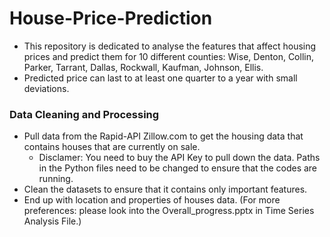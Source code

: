 # House-Price-Prediction
- This repository is dedicated to analyse the features that affect housing prices and predict them for 10 different counties: Wise, Denton, Collin, Parker, Tarrant, Dallas, Rockwall, Kaufman, Johnson, Ellis.
- Predicted price can last to at least one quarter to a year with small deviations.

### Data Cleaning and Processing
- Pull data from the Rapid-API Zillow.com to get the housing data that contains houses that are currently on sale.
  -   Disclamer: You need to buy the API Key to pull down the data. Paths in the Python files need to be changed to ensure that the codes are running.
- Clean the datasets to ensure that it contains only important features.
- End up with location and properties of houses data. (For more preferences: please look into the Overall_progress.pptx in Time Series Analysis File.)
